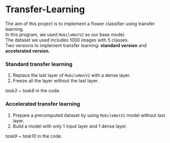 # Transfer-Learning
The aim of this project is to implement a flower classifier using transfer learning. <br>
In this program, we used `MobileNetV2` as our base model. <br>
The dataset we used includes 1000 images with 5 classes. <br>
Two versions to implement transfer learning: **standard version** and **accelerated version**.

### Standard transfer learning
1. Replace the last layer of `MobileNetV2` with a dense layer.
2. Freeze all the layer without the last layer.<br>

*task3 ~ task8* in the code.

### Accelerated transfer learning
1. Prepare a precomputed dataset by using `MobileNetV2` model without last layer.
2. Build a model with only 1 input layer and 1 dense layer.<br>

*task9 ~ task10* in the code.
